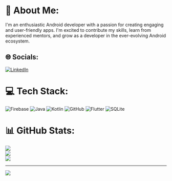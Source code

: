 # 💫 About Me:
I'm an enthusiastic Android developer with a passion for creating engaging and user-friendly apps. I'm excited to contribute my skills, learn from experienced mentors, and grow as a developer in the ever-evolving Android ecosystem.


## 🌐 Socials:
[![LinkedIn](https://img.shields.io/badge/LinkedIn-%230077B5.svg?logo=linkedin&logoColor=white)](https://linkedin.com/in/https://www.linkedin.com/in/aman-singh-737732221/) 

# 💻 Tech Stack:
![Firebase](https://img.shields.io/badge/firebase-a08021?style=for-the-badge&logo=firebase&logoColor=ffcd34) ![Java](https://img.shields.io/badge/java-%23ED8B00.svg?style=for-the-badge&logo=openjdk&logoColor=white) ![Kotlin](https://img.shields.io/badge/kotlin-%237F52FF.svg?style=for-the-badge&logo=kotlin&logoColor=white) ![GitHub](https://img.shields.io/badge/github-%23121011.svg?style=for-the-badge&logo=github&logoColor=white) ![Flutter](https://img.shields.io/badge/Flutter-%2302569B.svg?style=for-the-badge&logo=Flutter&logoColor=white) ![SQLite](https://img.shields.io/badge/sqlite-%2307405e.svg?style=for-the-badge&logo=sqlite&logoColor=white)
# 📊 GitHub Stats:
![](https://github-readme-stats.vercel.app/api?username=aman2970&theme=dark&hide_border=false&include_all_commits=true&count_private=true)<br/>
![](https://github-readme-streak-stats.herokuapp.com/?user=aman2970&theme=dark&hide_border=false)<br/>
![](https://github-readme-stats.vercel.app/api/top-langs/?username=aman2970&theme=dark&hide_border=false&include_all_commits=true&count_private=true&layout=compact)

---
[![](https://visitcount.itsvg.in/api?id=aman2970&icon=0&color=3)](https://visitcount.itsvg.in)
